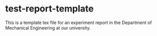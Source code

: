 # test-report-template
This is a template tex file for an experiment report in the Department of Mechanical Engineering at our university.
